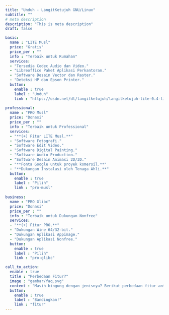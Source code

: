 ```yaml
---
title: "Unduh - LangitKetujuh GNU/Linux"
subtitle: ""
# meta description
description: "This is meta description"
draft: false

basic:
  name : "LITE Musl"
  price: "Gratis"
  price_per : ""
  info : "Terbaik untuk Rumahan"
  services:
  - "Tersedia Codec Audio dan Video."
  - "Libreoffice Paket Aplikasi Perkantoran."
  - "Software Desain Vector dan Raster."
  - "Deteksi HP dan Epson Printer."
  button:
    enable : true
    label : "Unduh"
    link : "https://osdn.net/dl/langitketujuh/langitketujuh-lite-0.4-live-x86_64-musl-5.8.16_1-icki7yt.iso"
    
professional:
  name : "PRO Musl"
  price: "Donasi"
  price_per : ""
  info : "Terbaik untuk Professional"
  services:
  - "**(+) Fitur LITE Musl.**"
  - "Software Fotografi."
  - "Software Edit Video."
  - "Software Digital Painting."
  - "Software Audio Production."
  - "Software Desain Animasi 2D/3D."
  - "**Fonta Google untuk proyek komersil.**"
  - "**Dukungan Instalasi oleh Tenaga Ahli.**"
  button:
    enable : true
    label : "Pilih"
    link : "pro-musl"
    
business:
  name : "PRO Glibc"
  price: "Donasi"
  price_per : ""
  info : "Terbaik untuk Dukungan Nonfree"
  services:
  - "**(+) Fitur PRO.**"
  - "Dukungan Wine 64/32-bit."
  - "Dukungan Aplikasi Appimage."
  - "Dukungan Aplikasi Nonfree."
  button:
    enable : true
    label : "Pilih"
    link : "pro-glibc"

call_to_action:
  enable : true
  title : "Perbedaan Fitur?"
  image : "gambar/faq.svg"
  content : "Masih bingung dengan jenisnya? Berikut perbedaan fitur antara Lite dan Pro yang akan dijelaskan secara rinci."
  button:
    enable : true
    label : "Bandingkan!"
    link : "fitur"
---
```

